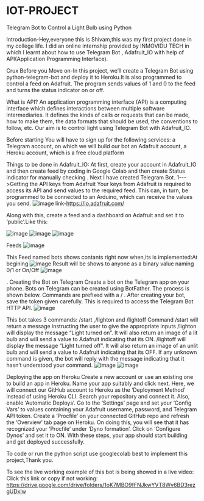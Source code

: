 # IOT-PROJECT
Telegram Bot to Control a Light Bulb using Python

Introduction-Hey,everyone this is Shivam,this was my first project done in my college life.
I did an online internship provided by INMOVIDU TECH in which I learnt about how to use Telegram Bot , Adafruit_IO with help of API(Application Programming Interface).


Crux Before you Move on-In this project, we’ll create a Telegram Bot using python-telegram-bot and deploy it to Heroku.It is also programmed to control a feed on Adafruit. The program sends values of 1 and 0 to the feed and turns the status indicator on or off.

What is API?
An application programming interface (API) is a computing interface which defines interactions between multiple software intermediaries. It defines the kinds of calls or requests that can be made, how to make them, the data formats that should be used, the conventions to follow, etc.
Our aim is to control light using Telegram Bot with Adafruit_IO.

Before starting
You will have to sign up for the following services:
a Telegram account, on which we will build our bot
an Adafruit account,
a Heroku account, which is a free cloud platform

Things to be done in Adafruit_IO:
At first, create your account in Adafruit_IO and then create feed by coding in Google Colab and then create Status indicator for manually checking . Next I have created Telegram Bot.
1--->Getting the API keys from Adafruit
Your keys from Adafruit is required to access its API and send values to the required feed. This can, in turn, be programmed to be connected to an Arduino, which can receive the values you send.
![image](https://user-images.githubusercontent.com/69396799/132363879-b39a86dd-f4a6-4f62-8c3b-a2f21fed6ffa.png)
link-https://io.adafruit.com/

Along with this, create a feed and a dashboard on Adafruit and set it to ‘public’.Like this:


![image](https://user-images.githubusercontent.com/69396799/132364490-bc525480-ed92-4c64-aa61-263c7b1867f4.png)
![image](https://user-images.githubusercontent.com/69396799/132364554-fe1b8c55-162e-4e97-a26d-586c3cb9db84.png)
![image](https://user-images.githubusercontent.com/69396799/132364655-1743e5f2-fa8b-459f-abfe-e90adc4debe5.png)

Feeds
![image](https://user-images.githubusercontent.com/69396799/132364827-fba32a06-ef90-439b-9dec-290180eac4fc.png)

This Feed named bots shows contants right now when,its is implemented:At begining
![image](https://user-images.githubusercontent.com/69396799/132365092-ed816660-2fde-45b8-b708-bf4fa1487507.png)
Result will be shows to anyone as a binary value naming 0/1 or On/Off
![image](https://user-images.githubusercontent.com/69396799/132365326-c3258d3f-fc0f-446b-aab5-66e93c811ed5.png)

.
Creating the Bot on Telegram
Create a bot on the Telegram app on your phone. Bots on Telegram can be created using BotFather. The process is shown below. Commands are prefixed with a / . After creating your bot, save the token given carefully. This is required to access the Telegram Bot HTTP API.
![image](https://user-images.githubusercontent.com/69396799/132366779-5299b05b-31bd-4ad6-b6a5-d9efe60e014c.png)

This bot takes 3 commands: /start ,/lighton and /lightoff
Command /start will return a message instructing the user to give the appropriate inputs
/lighton will display the message “Light turned on”. It will also return an image of a lit bulb and will send a value to Adafruit indicating that its ON.
/lightoff will display the message “Light turned off”. It will also return an image of an unlit bulb and will send a value to Adafruit indicating that its OFF.
If any unknown command is given, the bot will reply with the message indicating that it hasn’t understood your command.
![image](https://user-images.githubusercontent.com/69396799/132367572-57a284f0-a955-4f63-87a1-9fbfd1b8cee0.png)
![image](https://user-images.githubusercontent.com/69396799/132367533-212d3835-1588-4bf2-92dd-0387df240fc7.png)

Deploying the app on Heroku
Create a new account or use an existing one to build an app in Heroku. Name your app suitably and click next. Here, we will connect our GitHub account to Heroku as the ‘Deployment Method’ instead of using Heroku CLI. Search your repository and connect it. Also, enable ‘Automatic Deploys’.
Go to the ‘Settings’ page and set your ‘Config Vars’ to values containing your Adafruit username, password, and Telegram API token. Create a ‘Procfile’ on your connected GitHub repo and refresh the ‘Overview’ tab page on Heroku. On doing this, you will see that it has recognized your ‘Procfile’ under ‘Dyno formation’. Click on ‘Configure Dynos’ and set it to ON.
With these steps, your app should start building and get deployed successfully.

To code or run the python script use googlecolab best to implement this project,Thank you.


To see the live working example of this bot is being showed in a live video:
Click this link or copy if not working:
https://drive.google.com/drive/folders/1oK7MBO9fFNJkwYVT8Wv6BD3rezgUDxlw














